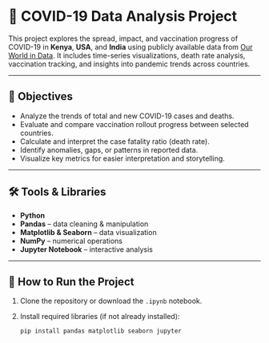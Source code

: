 # 🦠 COVID-19 Data Analysis Project

This project explores the spread, impact, and vaccination progress of COVID-19 in **Kenya**, **USA**, and **India** using publicly available data from [Our World in Data](https://ourworldindata.org/coronavirus). It includes time-series visualizations, death rate analysis, vaccination tracking, and insights into pandemic trends across countries.

---

## 🎯 Objectives

- Analyze the trends of total and new COVID-19 cases and deaths.
- Evaluate and compare vaccination rollout progress between selected countries.
- Calculate and interpret the case fatality ratio (death rate).
- Identify anomalies, gaps, or patterns in reported data.
- Visualize key metrics for easier interpretation and storytelling.

---

## 🛠 Tools & Libraries

- **Python**
- **Pandas** – data cleaning & manipulation  
- **Matplotlib & Seaborn** – data visualization  
- **NumPy** – numerical operations  
- **Jupyter Notebook** – interactive analysis

---

## 🚀 How to Run the Project

1. Clone the repository or download the `.ipynb` notebook.
2. Install required libraries (if not already installed):

   ```bash
   pip install pandas matplotlib seaborn jupyter
